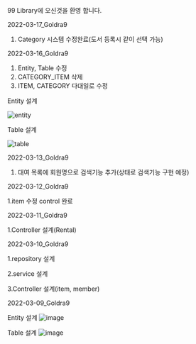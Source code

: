 99 Library에 오신것을 환영 합니다.

2022-03-17_Goldra9

1. Category 시스템 수정완료(도서 등록시 같이 선택 가능)

2022-03-16_Goldra9
1. Entity, Table 수정
2. CATEGORY_ITEM 삭제
3. ITEM, CATEGORY 다대일로 수정

Entity 설계

![entity](https://user-images.githubusercontent.com/89749413/158616957-7da52a4c-51ea-42d8-9763-2ac656330086.PNG)

Table 설계

![table](https://user-images.githubusercontent.com/89749413/158617176-daa4556a-ca25-44d0-8ea6-f8cfc5811c1c.PNG)

2022-03-13_Goldra9

1. 대여 목록에 회원명으로 검색기능 추가(상태로 검색기능 구현 예정)

2022-03-12_Goldra9

1.item 수정 control 완료

2022-03-11_Goldra9

1.Controller 설계(Rental)

2022-03-10_Goldra9

1.repository 설계

2.service 설계

3.Controller 설계(item, member)

2022-03-09_Goldra9

Entity 설계
![image](https://user-images.githubusercontent.com/89749413/157261141-fe5d40d2-8361-43a5-a872-8b6c193cd916.png)

Table 설계
![image](https://user-images.githubusercontent.com/89749413/157261198-832eca39-c017-4c67-9a16-2b1960f0f712.png)



